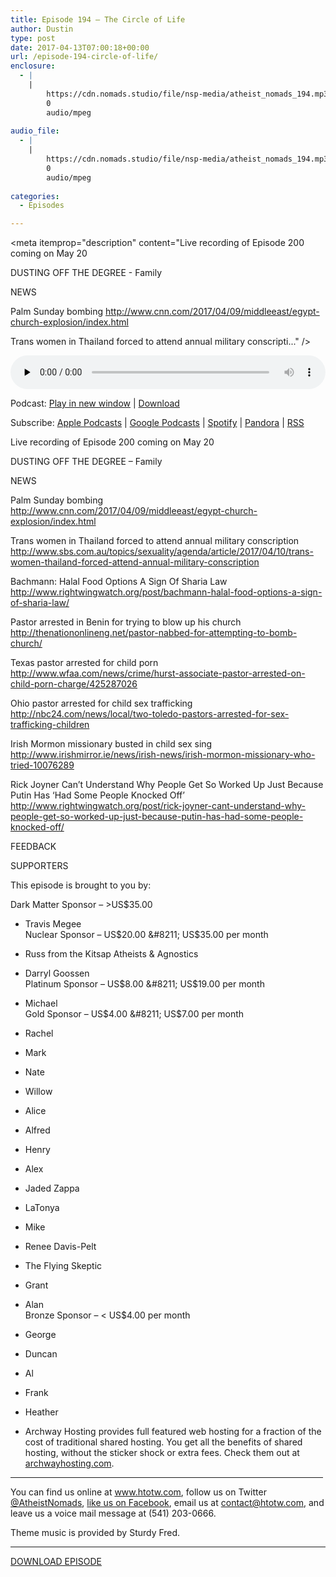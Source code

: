 ```yaml
---
title: Episode 194 – The Circle of Life
author: Dustin
type: post
date: 2017-04-13T07:00:18+00:00
url: /episode-194-circle-of-life/
enclosure:
  - |
    |
        https://cdn.nomads.studio/file/nsp-media/atheist_nomads_194.mp3
        0
        audio/mpeg
        
audio_file:
  - |
    |
        https://cdn.nomads.studio/file/nsp-media/atheist_nomads_194.mp3
        0
        audio/mpeg
        
categories:
  - Episodes

---
```

<div itemscope itemtype="http://schema.org/AudioObject">
  <meta itemprop="name" content="Episode 194 &#8211; The Circle of Life" />
  
  <meta itemprop="uploadDate" content="2017-04-13T01:00:18-06:00" />
  
  <meta itemprop="encodingFormat" content="audio/mpeg" />
  
  <meta itemprop="description" content="Live recording of Episode 200 coming on May 20

DUSTING OFF THE DEGREE - Family

NEWS

Palm Sunday bombing
http://www.cnn.com/2017/04/09/middleeast/egypt-church-explosion/index.html

Trans women in Thailand forced to attend annual military conscripti..." />
  
  <meta itemprop="contentUrl" content="https://dts.podtrac.com/redirect.mp3/cdn.nomads.studio/file/nsp-media/atheist_nomads_194.mp3" />
  </p> 
  
  <div class="powerpress_player" id="powerpress_player_8457">
    <audio class="wp-audio-shortcode" id="audio-1524-201" preload="none" style="width: 100%;" controls="controls"><source type="audio/mpeg" src="https://dts.podtrac.com/redirect.mp3/cdn.nomads.studio/file/nsp-media/atheist_nomads_194.mp3?_=201" /><a href="https://dts.podtrac.com/redirect.mp3/cdn.nomads.studio/file/nsp-media/atheist_nomads_194.mp3">https://dts.podtrac.com/redirect.mp3/cdn.nomads.studio/file/nsp-media/atheist_nomads_194.mp3</a></audio>
  </div>
</div>

<p class="powerpress_links powerpress_links_mp3">
  Podcast: <a href="https://dts.podtrac.com/redirect.mp3/cdn.nomads.studio/file/nsp-media/atheist_nomads_194.mp3" class="powerpress_link_pinw" target="_blank" title="Play in new window" onclick="return powerpress_pinw('https://htotw.com/?powerpress_pinw=1524-podcast');" rel="nofollow">Play in new window</a> | <a href="https://dts.podtrac.com/redirect.mp3/cdn.nomads.studio/file/nsp-media/atheist_nomads_194.mp3" class="powerpress_link_d" title="Download" rel="nofollow" download="atheist_nomads_194.mp3">Download</a>
</p>

<p class="powerpress_links powerpress_subscribe_links">
  Subscribe: <a href="https://podcasts.apple.com/us/podcast/humanists-take-on-the-world/id530050098?mt=2&ls=1" class="powerpress_link_subscribe powerpress_link_subscribe_itunes" target="_blank" title="Subscribe on Apple Podcasts" rel="nofollow">Apple Podcasts</a> | <a href="https://www.google.com/podcasts?feed=aHR0cDovL2F0aGVpc3Rub21hZHMubGlic3luLmNvbS9yc3M%3D" class="powerpress_link_subscribe powerpress_link_subscribe_googleplay" target="_blank" title="Subscribe on Google Podcasts" rel="nofollow">Google Podcasts</a> | <a href="https://open.spotify.com/show/3LzK2xZGike6Tc1GEMtMbr?si=LieN9SNuTpq96smuaUsH8A" class="powerpress_link_subscribe powerpress_link_subscribe_spotify" target="_blank" title="Subscribe on Spotify" rel="nofollow">Spotify</a> | <a href="https://www.pandora.com/podcast/atheist-nomads/PC:10122?corr=62071012&part=ug" class="powerpress_link_subscribe powerpress_link_subscribe_pandora" target="_blank" title="Subscribe on Pandora" rel="nofollow">Pandora</a> | <a href="https://htotw.com/feed/podcast/" class="powerpress_link_subscribe powerpress_link_subscribe_rss" target="_blank" title="Subscribe via RSS" rel="nofollow">RSS</a>
</p>

<CENTER>
</CENTER>Live recording of Episode 200 coming on May 20

DUSTING OFF THE DEGREE &#8211; Family

NEWS

Palm Sunday bombing  
<a href="http://www.cnn.com/2017/04/09/middleeast/egypt-church-explosion/index.html" target="_blank" rel="noopener">http://www.cnn.com/2017/04/09/middleeast/egypt-church-explosion/index.html</a>

Trans women in Thailand forced to attend annual military conscription  
<a href="http://www.sbs.com.au/topics/sexuality/agenda/article/2017/04/10/trans-women-thailand-forced-attend-annual-military-conscription" target="_blank" rel="noopener">http://www.sbs.com.au/topics/sexuality/agenda/article/2017/04/10/trans-women-thailand-forced-attend-annual-military-conscription</a>

Bachmann: Halal Food Options A Sign Of Sharia Law  
<a href="http://www.rightwingwatch.org/post/bachmann-halal-food-options-a-sign-of-sharia-law/" target="_blank" rel="noopener">http://www.rightwingwatch.org/post/bachmann-halal-food-options-a-sign-of-sharia-law/</a>

Pastor arrested in Benin for trying to blow up his church  
<a href="http://thenationonlineng.net/pastor-nabbed-for-attempting-to-bomb-church/" target="_blank" rel="noopener">http://thenationonlineng.net/pastor-nabbed-for-attempting-to-bomb-church/</a>

Texas pastor arrested for child porn  
<a href="http://www.wfaa.com/news/crime/hurst-associate-pastor-arrested-on-child-porn-charge/425287026" target="_blank" rel="noopener">http://www.wfaa.com/news/crime/hurst-associate-pastor-arrested-on-child-porn-charge/425287026</a>

Ohio pastor arrested for child sex trafficking  
<a href="http://nbc24.com/news/local/two-toledo-pastors-arrested-for-sex-trafficking-children" target="_blank" rel="noopener">http://nbc24.com/news/local/two-toledo-pastors-arrested-for-sex-trafficking-children</a>

Irish Mormon missionary busted in child sex sing  
<a href="http://www.irishmirror.ie/news/irish-news/irish-mormon-missionary-who-tried-10076289" target="_blank" rel="noopener">http://www.irishmirror.ie/news/irish-news/irish-mormon-missionary-who-tried-10076289</a>

Rick Joyner Can’t Understand Why People Get So Worked Up Just Because Putin Has ‘Had Some People Knocked Off’  
<a href="http://www.rightwingwatch.org/post/rick-joyner-cant-understand-why-people-get-so-worked-up-just-because-putin-has-had-some-people-knocked-off/" target="_blank" rel="noopener">http://www.rightwingwatch.org/post/rick-joyner-cant-understand-why-people-get-so-worked-up-just-because-putin-has-had-some-people-knocked-off/</a>

FEEDBACK

SUPPORTERS

This episode is brought to you by:

Dark Matter Sponsor &#8211; >US$35.00  
* Travis Megee  
Nuclear Sponsor &#8211; US$20.00 &#8211; US$35.00 per month  
* Russ from the Kitsap Atheists & Agnostics  
* Darryl Goossen  
Platinum Sponsor &#8211; US$8.00 &#8211; US$19.00 per month  
* Michael  
Gold Sponsor &#8211; US$4.00 &#8211; US$7.00 per month  
* Rachel  
* Mark  
* Nate  
* Willow  
* Alice  
* Alfred  
* Henry  
* Alex  
* Jaded Zappa  
* LaTonya  
* Mike  
* Renee Davis-Pelt  
* The Flying Skeptic  
* Grant  
* Alan  
Bronze Sponsor &#8211; < US$4.00 per month  
* George  
* Duncan  
* Al  
* Frank  
* Heather

* Archway Hosting provides full featured web hosting for a fraction of the cost of traditional shared hosting. You get all the benefits of shared hosting, without the sticker shock or extra fees. Check them out at <a href="http://archwayhosting.com/" target="_blank" rel="noopener">archwayhosting.com</a>.

<hr width="500" />

You can find us online at <a href="https://www.htotw.com/" target="_blank" rel="noopener">www.htotw.com</a>, follow us on Twitter <a href="https://twitter.com/AtheistNomads" target="_blank" rel="noopener">@AtheistNomads</a>, <a href="https://htotw.com/facebook" target="_blank" rel="noopener">like us on Facebook</a>, email us at <contact@htotw.com>, and leave us a voice mail message at (541) 203-0666.

Theme music is provided by Sturdy Fred.

<hr width="”500”" />

[DOWNLOAD EPISODE][1]

 [1]: https://dts.podtrac.com/redirect.mp3/cdn.nomads.studio/file/nsp-media/atheist_nomads_194.mp3